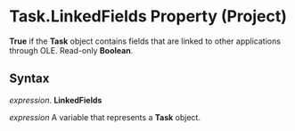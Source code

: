 
# Task.LinkedFields Property (Project)

 **True** if the **Task** object contains fields that are linked to other applications through OLE. Read-only **Boolean**.


## Syntax

 _expression_. **LinkedFields**

 _expression_ A variable that represents a **Task** object.

